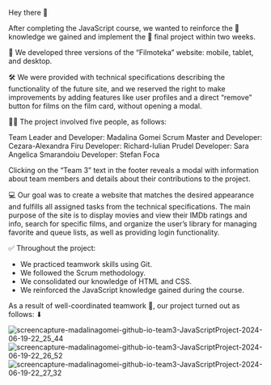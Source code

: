 Hey there 👋


After completing the JavaScript course, we wanted to reinforce the 📌 knowledge we gained and implement the 📃 final project within two weeks.

🎨 We developed three versions of the “Filmoteka” website: mobile, tablet, and desktop.

🛠️ We were provided with technical specifications describing the functionality of the future site, and we reserved the right to make improvements by adding features like user profiles and a direct “remove” button for films on the film card, without opening a modal.

👨‍🎓 The project involved five people, as follows:

Team Leader and Developer: Madalina Gomei
Scrum Master and Developer: Cezara-Alexandra Firu
Developer: Richard-Iulian Prudel
Developer: Sara Angelica Smarandoiu
Developer: Stefan Foca

Clicking on the “Team 3” text in the footer reveals a modal with information about team members and details about their contributions to the project.

💻 Our goal was to create a website that matches the desired appearance and fulfills all assigned tasks from the technical specifications. The main purpose of the site is to display movies and view their IMDb ratings and info, search for specific films, and organize the user’s library for managing favorite and queue lists, as well as providing login functionality.

✅ Throughout the project:

- We practiced teamwork skills using Git.
- We followed the Scrum methodology.
- We consolidated our knowledge of HTML and CSS.
- We reinforced the JavaScript knowledge gained during the course.


As a result of well-coordinated teamwork 🤝, our project turned out as follows: ⬇

![screencapture-madalinagomei-github-io-team3-JavaScriptProject-2024-06-19-22_25_44](https://github.com/madalinagomei/team3-JavaScriptProject/assets/150043594/9740c074-4d63-4000-b918-42bb5349bd6e)
![screencapture-madalinagomei-github-io-team3-JavaScriptProject-2024-06-19-22_26_52](https://github.com/madalinagomei/team3-JavaScriptProject/assets/150043594/aa68eb58-acae-4241-9e2a-cd491fc3c6be)
![screencapture-madalinagomei-github-io-team3-JavaScriptProject-2024-06-19-22_27_32](https://github.com/madalinagomei/team3-JavaScriptProject/assets/150043594/8e6579a1-b4d1-4ffa-b80d-320bdd042ab4)

